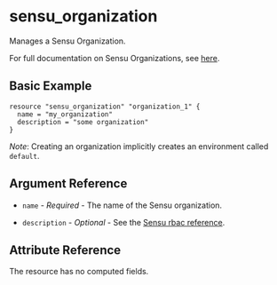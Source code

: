 # sensu_organization

Manages a Sensu Organization.

For full documentation on Sensu Organizations, see [here](https://docs.sensu.io/sensu-core/2.0/reference/rbac/#organization).

## Basic Example

```hcl
resource "sensu_organization" "organization_1" {
  name = "my_organization"
  description = "some organization"
}
```

_Note_: Creating an organization implicitly creates an environment called `default`.

## Argument Reference

* `name` - *Required* - The name of the Sensu organization.

* `description` - *Optional* - See the [Sensu rbac reference](https://docs.sensu.io/sensu-core/2.0/reference/rbac/#organization).

## Attribute Reference

The resource has no computed fields.
